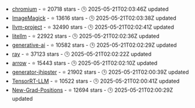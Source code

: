 - [chromium](https://github.com/chromium/chromium) - ⭐ 20718 stars - 🕒 2025-05-21T02:03:46Z updated
- [ImageMagick](https://github.com/ImageMagick/ImageMagick) - ⭐ 13616 stars - 🕒 2025-05-21T02:03:38Z updated
- [llvm-project](https://github.com/llvm/llvm-project) - ⭐ 32490 stars - 🕒 2025-05-21T02:02:41Z updated
- [litellm](https://github.com/BerriAI/litellm) - ⭐ 22922 stars - 🕒 2025-05-21T02:02:36Z updated
- [generative-ai](https://github.com/GoogleCloudPlatform/generative-ai) - ⭐ 10582 stars - 🕒 2025-05-21T02:02:29Z updated
- [ray](https://github.com/ray-project/ray) - ⭐ 37123 stars - 🕒 2025-05-21T02:02:22Z updated
- [arrow](https://github.com/apache/arrow) - ⭐ 15443 stars - 🕒 2025-05-21T02:02:10Z updated
- [generator-jhipster](https://github.com/jhipster/generator-jhipster) - ⭐ 21902 stars - 🕒 2025-05-21T02:00:39Z updated
- [TensorRT-LLM](https://github.com/NVIDIA/TensorRT-LLM) - ⭐ 10522 stars - 🕒 2025-05-21T02:00:41Z updated
- [New-Grad-Positions](https://github.com/SimplifyJobs/New-Grad-Positions) - ⭐ 12694 stars - 🕒 2025-05-21T02:00:29Z updated
